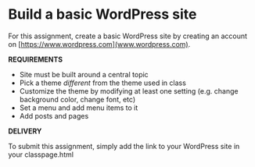 Build a basic WordPress site
=========

For this assignment, create a basic WordPress site by creating an account on [https://www.wordpress.com](www.wordpress.com).

**REQUIREMENTS**
* Site must be built around a central topic
* Pick a theme <em>different</em> from the theme used in class
* Customize the theme by modifying at least one setting (e.g. change background color, change font, etc)
* Set a menu and add menu items to it
* Add posts and pages


**DELIVERY**

To submit this assignment, simply add the link to your WordPress site in your classpage.html